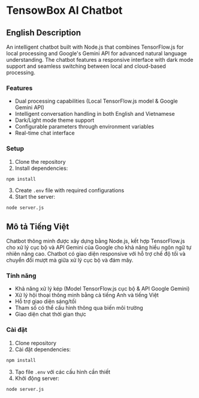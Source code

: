 # TensowBox AI Chatbot

## English Description
An intelligent chatbot built with Node.js that combines TensorFlow.js for local processing and Google's Gemini API for advanced natural language understanding. The chatbot features a responsive interface with dark mode support and seamless switching between local and cloud-based processing.

### Features
- Dual processing capabilities (Local TensorFlow.js model & Google Gemini API)
- Intelligent conversation handling in both English and Vietnamese
- Dark/Light mode theme support
- Configurable parameters through environment variables
- Real-time chat interface

### Setup
1. Clone the repository
2. Install dependencies:
```bash
npm install
```
3. Create `.env` file with required configurations
4. Start the server:
```bash
node server.js
```

## Mô tả Tiếng Việt
Chatbot thông minh được xây dựng bằng Node.js, kết hợp TensorFlow.js cho xử lý cục bộ và API Gemini của Google cho khả năng hiểu ngôn ngữ tự nhiên nâng cao. Chatbot có giao diện responsive với hỗ trợ chế độ tối và chuyển đổi mượt mà giữa xử lý cục bộ và đám mây.

### Tính năng
- Khả năng xử lý kép (Model TensorFlow.js cục bộ & API Google Gemini)
- Xử lý hội thoại thông minh bằng cả tiếng Anh và tiếng Việt
- Hỗ trợ giao diện sáng/tối
- Tham số có thể cấu hình thông qua biến môi trường
- Giao diện chat thời gian thực

### Cài đặt
1. Clone repository
2. Cài đặt dependencies:
```bash
npm install
```
3. Tạo file `.env` với các cấu hình cần thiết
4. Khởi động server:
```bash
node server.js
``` 